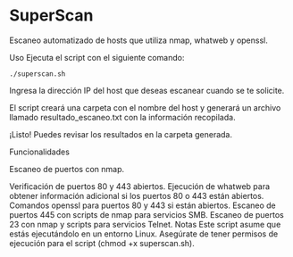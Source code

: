 # SuperScan
Escaneo automatizado de hosts que utiliza nmap, whatweb y openssl.

Uso
Ejecuta el script con el siguiente comando:
   
    ./superscan.sh
Ingresa la dirección IP del host que deseas escanear cuando se te solicite.

El script creará una carpeta con el nombre del host y generará un archivo llamado resultado_escaneo.txt con la información recopilada.

¡Listo! Puedes revisar los resultados en la carpeta generada.

Funcionalidades

Escaneo de puertos con nmap.

Verificación de puertos 80 y 443 abiertos.
Ejecución de whatweb para obtener información adicional si los puertos 80 o 443 están abiertos.
Comandos openssl para puertos 80 y 443 si están abiertos.
Escaneo de puertos 445 con scripts de nmap para servicios SMB.
Escaneo de puertos 23 con nmap y scripts para servicios Telnet.
Notas
Este script asume que estás ejecutándolo en un entorno Linux.
Asegúrate de tener permisos de ejecución para el script (chmod +x superscan.sh).
